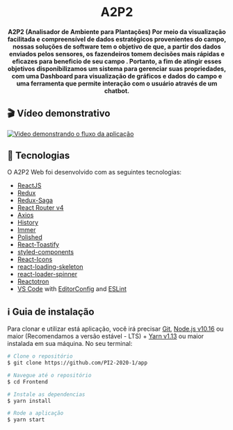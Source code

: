 <h1 align="center">
    A2P2
</h1>

<h4 align="center">
  A2P2 (Analisador de Ambiente para Plantações) Por meio da visualização facilitada e compreensível de dados estratégicos provenientes do campo, nossas soluções de software tem o objetivo de que, a partir dos dados enviados pelos sensores, os fazendeiros tomem decisões mais rápidas e eficazes para beneficio de seu campo . Portanto, a fim de atingir esses objetivos disponibilizamos um sistema para gerenciar suas propriedades, com uma Dashboard para visualização de gráficos e dados do campo e uma ferramenta que permite interação com o usuário através de um chatbot.
</h4>

## :clapper: Vídeo demonstrativo

[![Video demonstrando o fluxo da aplicação](http://img.youtube.com/vi/qSPIYovnxYQ/0.jpg)](http://www.youtube.com/watch?v=qSPIYovnxYQ "A2P2 Web")

## :rocket: Tecnologias

O A2P2 Web foi desenvolvido com as seguintes tecnologias:

-  [ReactJS](https://reactjs.org/)
-  [Redux](https://redux.js.org/)
-  [Redux-Saga](https://redux-saga.js.org/)
-  [React Router v4](https://github.com/ReactTraining/react-router)
-  [Axios](https://github.com/axios/axios)
-  [History](https://www.npmjs.com/package/history)
-  [Immer](https://github.com/immerjs/immer)
-  [Polished](https://polished.js.org/)
-  [React-Toastify](https://fkhadra.github.io/react-toastify/)
-  [styled-components](https://www.styled-components.com/)
-  [React-Icons](https://react-icons.netlify.com/)
-  [react-loading-skeleton](https://github.com/dvtng/react-loading-skeleton)
-  [react-loader-spinner](https://github.com/mhnpd/react-loader-spinner)
-  [Reactotron](https://infinite.red/reactotron)
-  [VS Code][vc] with [EditorConfig][vceditconfig] and [ESLint][vceslint]

## :information_source: Guia de instalação

Para clonar e utilizar está aplicação, você irá precisar [Git](https://git-scm.com), [Node.js v10.16][nodejs] ou maior (Recomendamos a versão estável - LTS) + [Yarn v1.13][yarn] ou maior instalada em sua máquina. No seu terminal:

```bash
# Clone o repositório
$ git clone https://github.com/PI2-2020-1/app

# Navegue até o repositório
$ cd Frontend

# Instale as dependencias
$ yarn install

# Rode a aplicação
$ yarn start
```
[nodejs]: https://nodejs.org/
[yarn]: https://yarnpkg.com/
[vc]: https://code.visualstudio.com/
[vceditconfig]: https://marketplace.visualstudio.com/items?itemName=EditorConfig.EditorConfig
[vceslint]: https://marketplace.visualstudio.com/items?itemName=dbaeumer.vscode-eslint